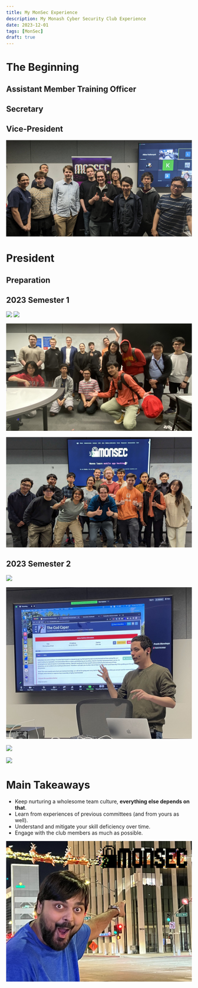 ```yaml
---
title: My MonSec Experience
description: My Monash Cyber Security Club Experience
date: 2023-12-01
tags: [MonSec]
draft: true
---
```

# The Beginning
## Assistant Member Training Officer
## Secretary
## Vice-President

![](agm_2022.jpg)

# President
## Preparation
## 2023 Semester 1

![](oweek1_2023s1.jpg)
![](oweek2_2023s1.jpg)

![](dfir_workshop2.jpg)

![](ogm_2023.jpg)

## 2023 Semester 2
![](ofest_2023s2.jpg)

![](reverse_shell_2023s2.jpg)

![](tlf_2023s2.jpg)

![](committee_2023.jpg)

# Main Takeaways
* Keep nurturing a wholesome team culture, **everything else depends on that**.
* Learn from experiences of previous committees (and from yours as well).
* Understand and mitigate your skill deficiency over time.
* Engage with the club members as much as possible.

![](thumbnail.jpg "Hopefully [Mutahar](https://x.com/OrdinaryGamers/status/1594182587194359809) appreciates this meme… (made with [GIMP](https://gimp.org))")